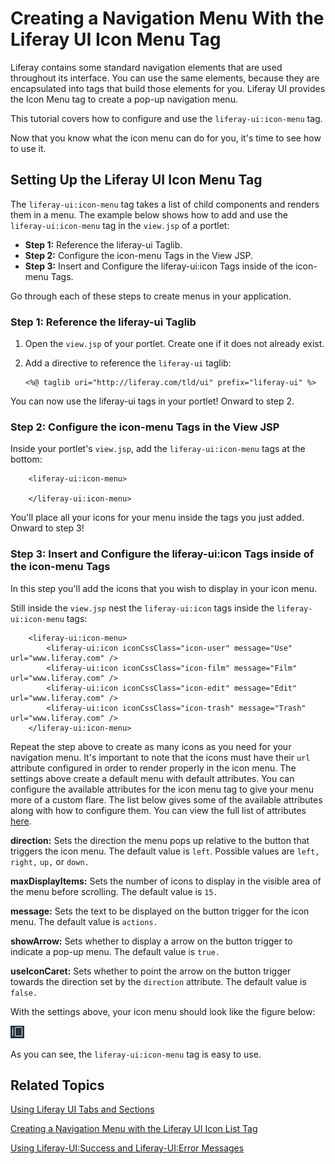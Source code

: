 # Creating a Navigation Menu With the Liferay UI Icon Menu Tag [](id=organizing-icons-with-the-liferay-ui-icon-menu-tag)

Liferay contains some standard navigation elements that are used throughout its
interface. You can use the same elements, because they are encapsulated into
tags that build those elements for you. Liferay UI provides the Icon Menu tag to
create a pop-up navigation menu. 

This tutorial covers how to configure and use the `liferay-ui:icon-menu` tag.

Now that you know what the icon menu can do for you, it's time to see how to use
it. 

## Setting Up the Liferay UI Icon Menu Tag [](id=setting-up-the-liferay-ui-icon-menu-tag)

The `liferay-ui:icon-menu` tag takes a list of child components and renders them
in a menu. The example below shows how to add and use the `liferay-ui:icon-menu` 
tag in the `view.jsp` of a portlet:

- **Step 1:** Reference the liferay-ui Taglib.
- **Step 2:** Configure the icon-menu Tags in the View JSP.
- **Step 3:** Insert and Configure the liferay-ui:icon Tags inside of the icon-menu Tags.
 	
Go through each of these steps to create menus in your application.

### Step 1: Reference the liferay-ui Taglib [](id=step-1-reference-the-liferay-ui-taglib)

1.  Open the `view.jsp` of your portlet. Create one if it does not already 
exist.

2.  Add a directive to reference the `liferay-ui` taglib:

        <%@ taglib uri="http://liferay.com/tld/ui" prefix="liferay-ui" %>

You can now use the liferay-ui tags in your portlet! Onward to step 2.

### Step 2: Configure the icon-menu Tags in the View JSP [](id=step-2-configure-the-icon-menu-tags-in-the-view-jsp)

Inside your portlet's `view.jsp`, add the `liferay-ui:icon-menu` tags at the
bottom:

        <liferay-ui:icon-menu>

        </liferay-ui:icon-menu>

You'll place all your icons for your menu inside the tags you just added.
Onward to step 3!

### Step 3: Insert and Configure the liferay-ui:icon Tags inside of the icon-menu Tags [](id=step-3-insert-and-configure-the-liferay-uiicon-tags-inside-of-the-icon-menu)

In this step you'll add the icons that you wish to display in your icon menu.

Still inside the `view.jsp` nest the `liferay-ui:icon` tags inside the 
`liferay-ui:icon-menu` tags:

        <liferay-ui:icon-menu>
            <liferay-ui:icon iconCssClass="icon-user" message="Use" url="www.liferay.com" />
            <liferay-ui:icon iconCssClass="icon-film" message="Film" url="www.liferay.com" />
            <liferay-ui:icon iconCssClass="icon-edit" message="Edit" url="www.liferay.com" />
            <liferay-ui:icon iconCssClass="icon-trash" message="Trash" url="www.liferay.com" />
        </liferay-ui:icon-menu>
 
Repeat the step above to create as many icons as you need for your navigation 
menu. It's important to note that the icons must have their `url` attribute 
configured in order to render properly in the icon menu. The settings above 
create a default menu with default attributes. You can configure the 
available attributes for the icon menu tag to give your menu more of a custom 
flare. The list below gives some of the available attributes along with how to 
configure them. You can view the full list of attributes [here](http://docs.liferay.com/portal/6.2/taglibs/liferay-ui/icon-menu.html). 

**direction:** Sets the direction the menu pops up relative to the button that 
triggers the icon menu. The default value is `left`. Possible values are `left,`
`right,` `up,` or `down.`

**maxDisplayItems:** Sets the number of icons to display in the visible area of
the menu before scrolling. The default value is `15.`

**message:** Sets the text to be displayed on the button trigger for the icon
menu. The default value is `actions.`

**showArrow:** Sets whether to display a arrow on the button trigger to indicate
a pop-up menu. The default value is `true.`

**useIconCaret:** Sets whether to point the arrow on the button trigger towards
the direction set by the `direction` attribute. The default value is `false.`

With the settings above, your icon menu should look like the figure below:

![Figure 1: Setting up an icon menu is a piece of cake.](../../images/icon-menu.png)

As you can see, the `liferay-ui:icon-menu` tag is easy to use.

## Related Topics [](id=related-topics)

 [Using Liferay UI Tabs and Sections](/develop/tutorials/-/knowledge_base/6-2/using-liferay-ui-tabs-and-sections)
 
 [Creating a Navigation Menu with the Liferay UI Icon List Tag](/develop/tutorials/-/knowledge_base/6-2/creating-a-navigation-menu-with-the-liferay-ui-icon-list-tag)
 
 [Using Liferay-UI:Success and Liferay-UI:Error Messages](/develop/tutorials/-/knowledge_base/6-2/using-liferay-uisuccess-and-liferay-uierror-message)
